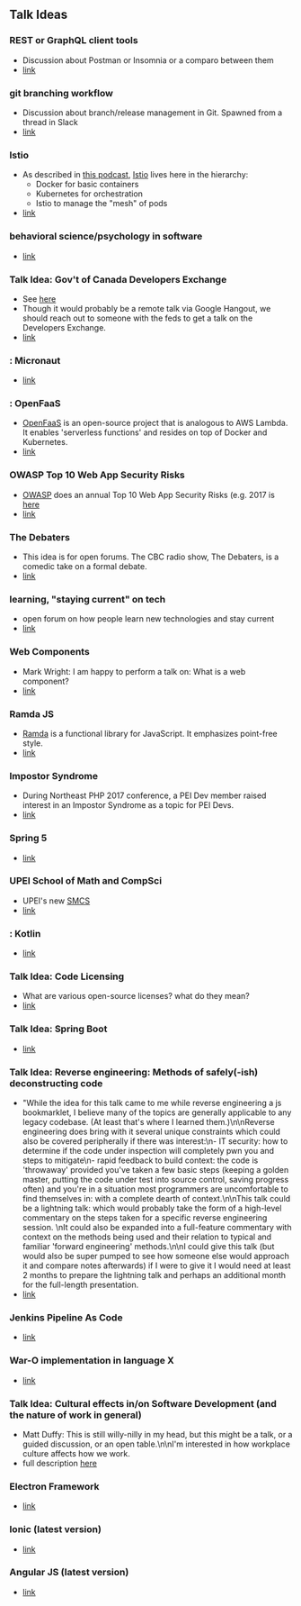 ## Talk Ideas

### REST or GraphQL client tools
* Discussion about Postman or Insomnia or a comparo between them
* [link](https://github.com/peidevs/Event_Resources/issues/91)

### git branching workflow
* Discussion about branch/release management in Git. Spawned from a thread in Slack
* [link](https://github.com/peidevs/Event_Resources/issues/90)

### Istio
* As described in [this podcast](https://changelog.com/podcast/311), [Istio](https://istio.io/) lives here in the hierarchy:
    * Docker for basic containers
    * Kubernetes for orchestration  
    * Istio to manage the "mesh" of pods
* [link](https://github.com/peidevs/Event_Resources/issues/86)

### behavioral science/psychology in software
* [link](https://github.com/peidevs/Event_Resources/issues/85)

### Talk Idea: Gov't of Canada Developers Exchange
* See [here](https://gcdevexchange-carrefourproggc.org/en)
* Though it would probably be a remote talk via Google Hangout, we should reach out to someone with the feds to get a talk on the Developers Exchange. 
* [link](https://github.com/peidevs/Event_Resources/issues/84)

### : Micronaut
* [link](https://github.com/peidevs/Event_Resources/issues/83)

### : OpenFaaS
* [OpenFaaS](https://www.openfaas.com/) is an open-source project that is analogous to AWS Lambda. It enables 'serverless functions' and resides on top of Docker and Kubernetes. 
* [link](https://github.com/peidevs/Event_Resources/issues/82)

### OWASP Top 10 Web App Security Risks
* [OWASP](https://www.owasp.org/index.php/Main_Page) does an annual Top 10 Web App Security Risks (e.g. 2017 is [here](https://www.owasp.org/images/7/72/OWASP_Top_10-2017_%28en%29.pdf.pdf)
* [link](https://github.com/peidevs/Event_Resources/issues/81)

### The Debaters
* This idea is for open forums. The CBC radio show, The Debaters, is a comedic take on a formal debate.
* [link](https://github.com/peidevs/Event_Resources/issues/79)

### learning, "staying current" on tech
* open forum on how people learn new technologies and stay current
* [link](https://github.com/peidevs/Event_Resources/issues/78)

###  Web Components
* Mark Wright: I am happy to perform a talk on: What is a web component?
* [link](https://github.com/peidevs/Event_Resources/issues/72)

### Ramda JS
* [Ramda](http://ramdajs.com/) is a functional library for JavaScript. It emphasizes point-free style. 
* [link](https://github.com/peidevs/Event_Resources/issues/71)

### Impostor Syndrome
* During Northeast PHP 2017 conference, a PEI Dev member raised interest in an Impostor Syndrome as a topic for PEI Devs.
* [link](https://github.com/peidevs/Event_Resources/issues/69)

### Spring 5
* [link](https://github.com/peidevs/Event_Resources/issues/68)

### UPEI School of Math and CompSci
* UPEI's new [SMCS](http://www.upei.ca/programsandcourses/mathematical-and-computational-sciences)
* [link](https://github.com/peidevs/Event_Resources/issues/66)

### : Kotlin
* [link](https://github.com/peidevs/Event_Resources/issues/64)

### Talk Idea: Code Licensing
* What are various open-source licenses? what do they mean?
* [link](https://github.com/peidevs/Event_Resources/issues/54)

### Talk Idea: Spring Boot
* [link](https://github.com/peidevs/Event_Resources/issues/53)

### Talk Idea: Reverse engineering: Methods of safely(-ish) deconstructing code
* "While the idea for this talk came to me while reverse engineering a js bookmarklet, I believe many of the topics are generally applicable to any legacy codebase. (At least that's where I learned them.)\n\nReverse engineering does bring with it several unique constraints which could also be covered peripherally if there was interest:\n- IT security: how to determine if the code under inspection will completely pwn you and steps to mitigate\n- rapid feedback to build context: the code is 'throwaway' provided you've taken a few basic steps (keeping a golden master, putting the code under test into source control, saving progress often) and you're in a situation most programmers are uncomfortable to find themselves in: with a complete dearth of context.\n\nThis talk could be a lightning talk: which would probably take the form of a high-level commentary on the steps taken for a specific reverse engineering session. \nIt could also be expanded into a full-feature commentary with context on the methods being used and their relation to typical and familiar 'forward engineering' methods.\n\nI could give this talk (but would also be super pumped to see how someone else would approach it and compare notes afterwards) if I were to give it I would need at least 2 months to prepare the lightning talk and perhaps an additional month for the full-length presentation.
* [link](https://github.com/peidevs/Event_Resources/issues/50)

### Jenkins Pipeline As Code
* [link](https://github.com/peidevs/Event_Resources/issues/49)

### War-O implementation in language X
* [link](https://github.com/peidevs/Event_Resources/issues/48)

### Talk Idea: Cultural effects in/on Software Development (and the nature of work in general)
* Matt Duffy: This is still willy-nilly in my head, but this might be a talk, or a guided discussion, or an open table.\n\nI'm interested in how workplace culture affects how we work.
* full description [here](https://github.com/peidevs/Event_Resources/issues/47)

### Electron Framework
* [link](https://github.com/peidevs/Event_Resources/issues/46)

### Ionic (latest version)
* [link](https://github.com/peidevs/Event_Resources/issues/44)

### Angular JS (latest version)
* [link](https://github.com/peidevs/Event_Resources/issues/43)
